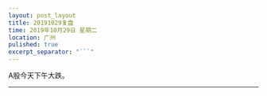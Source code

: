 ```yaml
---
layout: post_layout
title: 20191029复盘
time: 2019年10月29日 星期二
location: 广州
pulished: true
excerpt_separator: "```"
---
```



A股今天下午大跌。

-------------------------------------------------------
